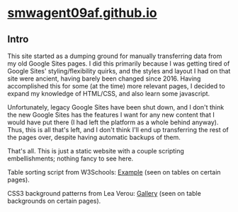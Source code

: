 # [smwagent09af.github.io](https://smwagent09af.github.io)
## Intro
This site started as a dumping ground for manually transferring data from my old Google Sites pages. I did this primarily because I was getting tired of Google Sites' styling/flexibility quirks, and the styles and layout I had on that site were ancient, having barely been changed since 2016. Having accomplished this for some (at the time) more relevant pages, I decided to expand my knowledge of HTML/CSS, and also learn some javascript.

Unfortunately, legacy Google Sites have been shut down, and I don't think the new Google Sites has the features I want for any new content that I would have put there (I had left the platform as a whole behind anyway). Thus, this is all that's left, and I don't think I'll end up transferring the rest of the pages over, despite having automatic backups of them.

That's all. This is just a static website with a couple scripting embellishments; nothing fancy to see here.

Table sorting script from W3Schools: [Example](https://www.w3schools.com/howto/tryit.asp?filename=tryhow_js_sort_table) (seen on tables on certain pages).

CSS3 background patterns from Lea Verou: [Gallery](https://leaverou.github.io/css3patterns/) (seen on table backgrounds on certain pages).
